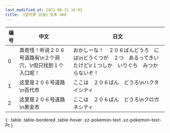 ```yaml
---
last_modified_at: 2021-08-21 16:02
title: 《宝可梦 白金》文本 468
---
```

| 编号 | 中文 | 日文 |
| ---- | ---- | ---- |
| 0 | 真奇怪！听说２０６号道路有\n２个洞穴，\r但只找到１个入口呢！ | おかしーな！　２０６ばんどうろ　には\nどうくつが　２つ　あるってきいたけど\r１つしか　いりぐち　みつからないぞ！ |
| 1 | 这里是２０６号道路\n百代市 | ここは　２０６ばん　どうろ\nハクタイシティ |
| 2 | 这里是２０６号道路\n黑金市 | ここは　２０６ばん　どうろ\nクロガネシティ |
{: .table .table-bordered .table-hover .xz-pokemon-text .xz-pokemon-text-Pt }